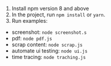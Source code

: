 1. Install npm version 8 and above
3. In the project, run `npm install` or `yarn`.
2. Run examples:
- screenshot: `node screenshot.s`
- pdf: `node pdf.js`
- scrap content: `node scrap.js`
- automate ui testing: `node ui.js`
- time tracing: `node traching.js`